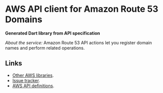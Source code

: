 # AWS API client for Amazon Route 53 Domains

**Generated Dart library from API specification**

*About the service:*
Amazon Route 53 API actions let you register domain names and perform
related operations.

## Links

- [Other AWS libraries](https://github.com/agilord/aws_client/tree/master/generated).
- [Issue tracker](https://github.com/agilord/aws_client/issues).
- [AWS API definitions](https://github.com/aws/aws-sdk-js/tree/master/apis).
